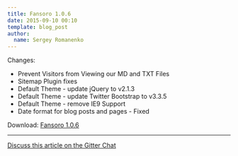 ```yaml
---
title: Fansoro 1.0.6
date: 2015-09-10 00:10
template: blog_post
author:
  name: Sergey Romanenko
---
```




Changes:  
* Prevent Visitors from Viewing our MD and TXT Files   
* Sitemap Plugin fixes  
* Default Theme - update jQuery to v2.1.3  
* Default Theme - update Twitter Bootstrap to v3.3.5  
* Default Theme - remove IE9 Support   
* Date format for blog posts and pages - Fixed  

Download: [Fansoro 1.0.6](https://github.com/Awilum/fansoro/archive/v1.0.6.zip)

<hr>  

[<i class="fa fa-comments"></i> Discuss this article on the Gitter Chat](https://gitter.im/fansoro/fansoro)  
